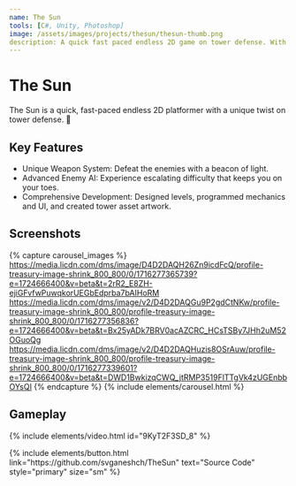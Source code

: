 ```yaml
---
name: The Sun
tools: [C#, Unity, Photoshop]
image: /assets/images/projects/thesun/thesun-thumb.png
description: A quick fast paced endless 2D game on tower defense. With a unique weapon system and advanced enemy AI that increases the difficulty level exponentially.
---
```


# The Sun

The Sun is a quick, fast-paced endless 2D platformer with a unique twist on tower defense. 🌟

## Key Features

- Unique Weapon System: Defeat the enemies with a beacon of light.
- Advanced Enemy AI: Experience escalating difficulty that keeps you on your toes.
- Comprehensive Development: Designed levels, programmed mechanics and UI, and created tower asset artwork.

## Screenshots

{% capture carousel_images %}
https://media.licdn.com/dms/image/D4D2DAQH26Zn9icdFcQ/profile-treasury-image-shrink_800_800/0/1716277365739?e=1724666400&v=beta&t=2rR2_E8ZH-ejiGFvfwPuwqkorUEGbEdprba7bAIHoRM
https://media.licdn.com/dms/image/v2/D4D2DAQGu9P2gdCtNKw/profile-treasury-image-shrink_800_800/profile-treasury-image-shrink_800_800/0/1716277356836?e=1724666400&v=beta&t=Bx25yADk7BRV0acAZCRC_HCsTSBy7JHh2uM52OGuoQg
https://media.licdn.com/dms/image/v2/D4D2DAQHuzis8OSrAuw/profile-treasury-image-shrink_800_800/profile-treasury-image-shrink_800_800/0/1716277339601?e=1724666400&v=beta&t=DWD1BwkizqCWQ_jtRMP3519FlTTgVk4zUGEnbbOYsQI
{% endcapture %}
{% include elements/carousel.html %}

## Gameplay

{% include elements/video.html id="9KyT2F3SD_8" %}

<p class="text-center">
{% include elements/button.html link="https://github.com/svganeshch/TheSun" text="Source Code" style="primary" size="sm" %}
</p>